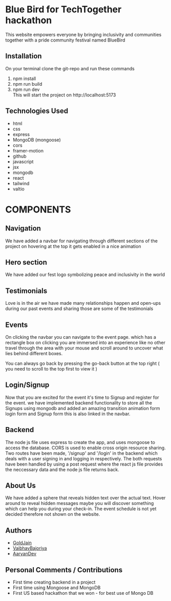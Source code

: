 
# Blue Bird for TechTogether hackathon

This website empowers everyone by bringing inclusivity and communities together with a pride community festival named BlueBird

## Installation

On your terminal clone the git-repo and run these commands
1) npm install 
2) npm run build
3) npm run dev  
This will start the project on http://localhost:5173

## Technologies Used

- html
- css
- express
- MongoDB (mongoose)
- cors 
- framer-motion
- github
- javascript
- jsx
- mongodb
- react
- tailwind
- valtio

# COMPONENTS

## Navigation
We have added a navbar for navigating through different sections of the project on hovering at the top it gets enabled in a nice animation

## Hero section
We have added our fest logo symbolizing peace and inclusivity in the world

## Testimonials
Love is in the air we have made many relationships happen and open-ups during our past events and sharing those are some of the testimonials


## Events
On clicking the navbar you can navigate to the event page. which has a rectangle box on clicking you are immersed into an experience like no other travel through the area with your mouse and scroll around to uncover what lies behind different boxes.

You can always go back by pressing the go-back button at the top right ( you need to scroll to the top first to view it )
## Login/Signup
Now that you are excited for the event it's time to Signup and register for the event. we have implemented backend functionality to store all the Signups using mongodb and added an amazing transition animation form login form and Signup form this is also linked in the navbar.

## Backend
The node js file uses express to create the app, and uses mongoose to access the database. CORS is used to enable cross origin resource sharing. Two routes have been made, '/signup' and '/login' in the backend which deals with a user signing in and logging in respectively. The both requests have been handled by using a post request where the react js file provides the neccessary data and the node js file returns back.


## About Us
We have added a sphere that reveals hidden text over the actual text. Hover around to reveal hidden messages maybe you will discover something which can help you during your check-in.
The event schedule is not yet decided therefore not shown on the website.
## Authors

- [GoldJain](https://www.github.com/SiddharthPalod)
- [VaibhavBajoriya](https://www.github.com/VaibhavBajoriya)
- [AaryanDev](https://www.github.com/Aaryan-Ajith-Dev)

## Personal Comments / Contributions
- First time creating backend in a project
- First time using Mongoose and MongoDB
- First US based hackathon that we won - for best use of Mongo DB
